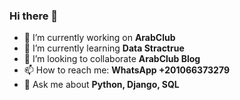 ### Hi there 👋

<!--
**islam-kamel/islam-kamel** is a ✨ _special_ ✨ repository because its `README.md` (this file) appears on your GitHub profile.

Here are some ideas to get you started:


- 👯 I’m looking to collaborate on ...
- 🤔 I’m looking for help with ...
- 💬 Ask me about ...
- 📫 How to reach me: ...
- 😄 Pronouns: ...
- ⚡ Fun fact: ...
-->

- 🔭 I’m currently working on  **ArabClub**
- 🌱 I’m currently learning  **Data Stractrue**
- 👯 I’m looking to collaborate **ArabClub Blog**
- 📫 How to reach me: **WhatsApp +201066373279**
- 💬 Ask me about **Python, Django, SQL**
